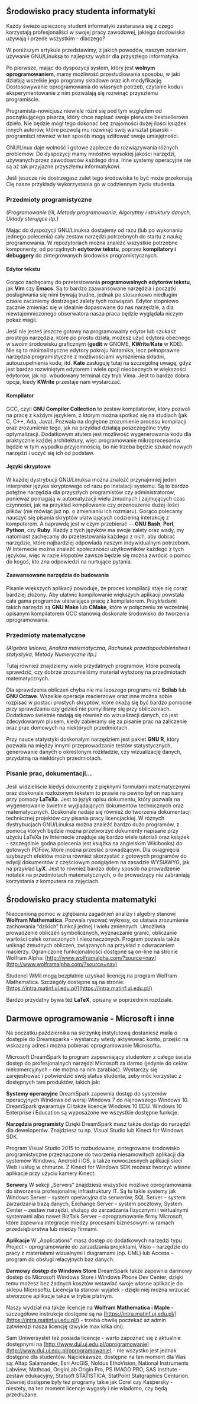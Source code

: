 ## Środowisko pracy studenta informatyki

Każdy świeżo upieczony student informatyki zastanawia się z czego korzystają profesjonaliści w swojej pracy zawodowej, jakiego środowiska używają i przede wszystkim - dlaczego?

W poniższym artykule przedstawimy, z jakich powodów, naszym zdaniem, używanie GNU/Linuksa to najlepszy wybór dla przyszłego informatyka.

Po pierwsze, mając do dyspozycji system, który jest **wolnym oprogramowaniem**, mamy możliwość przestudiowania sposobu, w jaki działają wszelkie jego programy składowe oraz ich modyfikację. Dostosowywanie oprogramowania do własnych potrzeb, czytanie kodu i eksperymentowanie z nim pozwalają się rozwinąć przyszłemu programiście.

Programista-nowicjusz niewiele różni się pod tym względem od początkującego pisarza, który chce napisać swoje pierwsze bestsellerowe dzieło. Nie będzie mógł tego dokonać bez znajomości dużej ilości książek innych autorów, które pozwolą mu rozwinąć swój warsztat pisarski - programiści również w ten sposób mogą szlifować swoje umiejętności.

GNU/Linux daje wolność i gotowe zaplecze do rozwiązywania różnych problemów. Do dyspozycji mamy mnóstwo wysokiej jakości narzędzi, używanych przez zawodowców każdego dnia. Inne systemy operacyjne nie są aż tak przyjazne przyszłemu informatykowi.

Jeśli jeszcze nie dostrzegasz zalet tego środowiska to być może przekonają Cię nasze przykłady wykorzystania go w codziennym życiu studenta.

### Przedmioty programistyczne

*(Programowanie I/II, Metody programowania, Algorytmy i struktury danych, Układy sterujące itp.)*

Mając do dyspozycji GNU/Linuksa dostajemy od razu (lub po wykonaniu jednego polecenia) cały zestaw narzędzi potrzebnych do startu z nauką programowania. W repozytoriach można znaleźć wszystkie potrzebne komponenty, od porządnych **edytorów tekstu**, poprzez **kompilatory i debuggery** do zintegrowanych środowisk programistycznych.

#### Edytor tekstu

Gorąco zachęcamy do przetestowania **programowalnych edytorów tekstu**, jak **Vim** czy **Emacs**. Są to bardzo zaawansowane narzędzia i początki posługiwania się nimi bywają trudne, jednak po stosunkowo niedługim czasie zaczniemy dostrzegać zalety tych rozwiązań. Edytor stopniowo zacznie zmieniać się w idealnie dopasowane do nas narzędzie, a dla niewtajemniczonego obserwatora nasza praca będzie wyglądała niczym pokaz magii.

Jeśli nie jesteś jeszcze gotowy na programowalny edytor lub szukasz prostego narzędzia, które po prostu działa, możesz użyć edytora obecnego w swoim środowisku graficznym (**gedit** w GNOME, **KWrite**/**Kate** w KDE). Nie są to minimalistyczne edytory pokroju Notatnika, lecz pełnoprawne narzędzia programistyczne z możliwościami wyróżnienia składni, autouzupełnienia kodu, itd. **Kate** zasługuję tutaj na szczególną uwagę, gdyż jest bardzo rozwiniętym edytorem i wiele opcji nieobecnych w większości edytorów, jak np. wbudowany terminal czy tryb Vima. Jest to bardzo dobra opcja, kiedy **KWrite** przestaje nam wystarczać.

#### Kompilator 

GCC, czyli **GNU Compiler Collection** to zestaw kompilatorów, który pozwoli na pracę z każdym językiem, z którym można spotkać się na studiach (jak C, C++, Ada, Java). Pozwala na dogłębne zrozumienie procesu kompilacji oraz zrozumienie tego, jak na przykład działają poszczególne tryby optymalizacji. Dodatkowym atutem jest możliwość wygenerowania kodu dla praktycznie każdej architektury, więc programowanie mikroprocesorów będzie w tym wypadku przyjemnością, bo nie trzeba będzie szukać nowych narzędzi i uczyć się ich od podstaw.

#### Języki skryptowe

W każdej dystrybucji GNU/Linuksa można znaleźć przynajmniej jeden interpreter języka skryptowego od razu po instalacji systemu. Są to bardzo potężne narzędzia dla przyszłych programistów czy administratorów, ponieważ pomagają w automatyzacji wielu żmudnych i zajmujących czas czynności, jak na przykład kompilowanie czy przenoszenie dużej ilości plików (nie mówiąc już np. o zmienianiu ich rozmiaru). Gorąco polecamy nauczyć się pisania skryptów ułatwiających codzienną interakcję z komputerem. A naprawdę jest w czym przebierać -- **GNU Bash**, **Perl**, **Python**, czy **Ruby**. Każdy z tych języków ma swoje zalety oraz wady, my natomiast zachęcamy do przetestowania każdego z nich, aby dobrać narzędzie, które najbardziej odpowiada naszym indywidualnym potrzebom. W Internecie można znaleźć społeczności użytkowników każdego z tych języków, więc w razie kłopotów zawsze będzie się można zwrócić o pomoc do kogoś, kto zna odpowiedzi na nurtujące pytania.

#### Zaawansowane narzędzia do budowania

Pisanie większych aplikacji powoduje, że proces kompilacji staje się coraz bardziej złożony. Aby ułatwić kompilowanie większych aplikacji powstała cała gama programów ułatwiająca pracę z kompilatorem. Przykładami takich narzędzi są **GNU Make** lub **CMake**, które w połączeniu ze wcześniej opisanym kompilatorem GCC stanowią doskonałe środowisko do tworzenia oprogramowania.

### Przedmioty matematyczne

*(Algebra liniowa, Analiza matematyczna, Rachunek prawdopodobieństwa i statystyka, Metody Numeryczne itp.)*

Tutaj również znajdziemy wiele przydatnych programów, które pozwolą sprawdzić, czy dobrze zrozumieliśmy materiał wyłożony na przedmiotach matematycznych.

Dla sprawdzenia obliczeń chyba nie ma lepszego programu niż **Scilab** lub **GNU Octave**. Wszelkie operacje macierzowe oraz inne można sobie rozpisać w postaci prostych skryptów, które okażą się być bardzo pomocne przy sprawdzaniu czy gdzieś nie pomyliliśmy się przy obliczeniach. Dodatkowo świetnie nadają się również do wizualizacji danych, co jest zdecydowanym plusem, kiedy zabieramy się za pisanie prac na zaliczenie oraz prac domowych na niektórych przedmiotach.

Przy nauce statystyki doskonałym narzędziem jest pakiet **GNU R**, który pozwala na między innymi przeprowadzanie testów statystycznych, generowanie danych o określonym rozkładzie, czy wizualizację danych, przydatną na niektórych przedmiotach.

### Pisanie prac, dokumentacji...

Jeśli widzieliście kiedyś dokumenty z pięknymi formułami matematycznymi oraz doskonale rozłożonym tekstem to prawie na pewno był on napisany przy pomocy **LaTeXa**. Jest to język opisu dokumentu, który pozwala na wygenerowanie świetnie wyglądających dokumentów technicznych oraz matematycznych. Doskonale nadaje się również do tworzenia dokumentacji technicznej projektów czy pisania pracy licencjackiej. W różnych dystrybucjach GNU/Linuksa można znaleźć bardzo dużo programów, z pomocą których będzie można przetworzyć dokumenty napisane przy użyciu LaTeXa (w Internecie znajduje się bardzo wiele tutoriali oraz książek - szczególnie godna polecenia jest książka na angielskim Wikibooks) do gotowych PDFów, które można przesłać prowadzącym. Dla osiągnięcia szybszych efektów można również skorzystać z gotowych programów do edycji dokumentów z częściowym podglądem na zasadzie WYSIAWYG, jak na przykład **LyX**. Jest to również bardzo dobry sposób na prowadzenie notatek na przedmiotach matematycznych, o ile prowadzący nie zabraniają korzystania z komputera na zajęciach.

## Środowisko pracy studenta matematyki

Nieocenioną pomoc w zgłębianiu zagadnień analizy i algebry stanowi **Wolfram Mathematica**. Pozwala rysować wykresy, co ułatwia zrozumienie zachowania “dzikich” funkcji jednej i wielu zmiennych. Umożliwia prowadzenie obliczeń symbolicznych, wyznaczanie granic, obliczanie wartości całek oznaczonych i nieoznaczonych. Program pozwala także uniknąć żmudnych obliczeń, związanych na przykład z odwracaniem macierzy. Ograniczone funkcjonalności dostępne są on-line na stronie Wolfram Alpha: [http://www.wolframalpha.com/?source=nav](http://www.wolframalpha.com/?source=nav)

Studenci WMiI mogą bezpłatnie uzyskać licencję na program Wolfram Mathematica. Szczegóły dostępne są na stronie: [https://intra.matinf.uj.edu.pl/](https://intra.matinf.uj.edu.pl/)

Bardzo przydatny bywa też **LaTeX**, opisany w poprzednim rozdziale.

## Darmowe oprogramowanie - Microsoft i inne

Na poczatku października na skrzynkę instytutową dostaniesz maila o dostępie do Dreamsparka - wystarczy wtedy aktywować konto, przejść na wskazany adres i można pobierać oprogramowanie Microsoftu.

Microsoft DreamSpark to program zapewniający studentom z całego świata dostęp do profesjonalnych narzędzi Microsoft za darmo (jedynie do celów niekomercyjnych - nie można na nim zarabiać). Wystarczy się zarejestrować i potwierdzić swój status studenta, żeby móc korzystać z dostępnych tam produktów, takich jak:

**Systemy operacyjne**
DreamSpark zapewnia dostęp do systemów operacyjnych Windows od wersji Windows 7 do najnowszego Windows 10.
DreamSpark gwarantuje Ci także licencje Windows 10 EDU. Windows 10 Enterprise i Education są wyposażone we wszystkie dostępne funkcje.

**Narzędzia programisty**
Dzięki DreamSpark masz także dostąp do narzędzi dla deweloperów. Znajdziesz tu np. Visual Studio lub Kinect for Windows SDK. 

Program Visual Studio 2015 to rozbudowane, zintegrowane środowisko programistyczne przeznaczone do tworzenia niesamowitych aplikacji dla systemów Windows, Android i iOS, a także nowoczesnych aplikacji sieci Web i usług w chmurze. Z Kinect for Windows SDK możesz tworzyć własne aplikacje przy użyciu kamery Kinect.

**Serwery**
W sekcji „Servers” znajdziesz wszystkie możliwe oprogramowania do stworzenia profesjonalnej infrastruktury IT.
Są tu takie systemy jak Windows Server – system operacyjna dla serwerów, SQL Server – system zarzadzania bazą danych, Exchange Server – system pocztowy, System Center – zestaw narzędzi, służący do zarzadzania fizycznymi i wirtualnymi systemami albo nawet BizTalk Server – oprogramowanie firmy Microsoft, które zapewnia integracje miedzy procesami biznesowymi w ramach przedsiębiorstwa lub miedzy firmami.

**Aplikacje**
W „Applications” masz dostęp do dodatkowych narzędzi typu Project – oprogramowanie do zarzadzania projektami, Visio – narzędzie do pracy z materiałami wizualnymi i diagramami (np. UML) lub Access – program do obsługi relacyjnych baz danych.

**Darmowy dostęp do Windows Store**
DreamSpark także zapewnia darmowy dostep do Microsoft Windows Store i Windows Phone Dev Center, dzięki temu możesz bez żadnych kosztów wstawiać swoje własne aplikacje do sklepu Microsoftu. Licencja ta stanowi wyjatek - dzięki niej można wrzucać stworzone aplikacje także w trybie płatnym.

Naszy wydział ma także licencje na **Wolfram Mathematica** i **Maple** - szczegółowe instrukcje dostępne są na [https://intra.matinf.uj.edu.pl/](https://intra.matinf.uj.edu.pl/) - trzeba chwilę poczekać aż admin zatwierdzi nasza licencję (zwykle max kilka dni).

Sam Uniwersystet też posiada licencje - warto zapoznać się z aktualnie dostępnymi na [http://www.dui.uj.edu.pl/oprogramowanie](http://www.dui.uj.edu.pl/oprogramowanie) - nie wszystko jest jednak dostępne dla studentów. Najciekawsze, dostępne na ten moment dla Was są: Altap Salamander, Esri ArcGIS, Noldus EthoVision, National Instruments Labview, Mathcad, OriginLab Origin Pro, PS IMAGO PRO, SAS Institute - zestaw edukacyjny, Statsoft STATISTICA, StatPoint Statgraphics Centurion. Dawniej dostępne były też programy takie jak Corel czy Kaspersky - niestety, na ten moment licencje wygasły i nie wiadomo, czy będą przedłużane.
